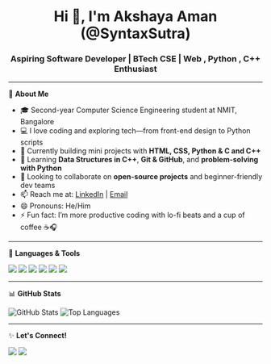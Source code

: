 <h1 align="center">Hi 👋, I'm Akshaya Aman (@SyntaxSutra)</h1>
<h3 align="center">Aspiring Software Developer | BTech CSE | Web , Python , C++ Enthusiast  </h3>

---

🌟 **About Me**

- 🎓 Second-year Computer Science Engineering student at NMIT, Bangalore  
- 💻 I love coding and exploring tech—from front-end design to Python scripts  
- 🔭 Currently building mini projects with **HTML, CSS, Python & C and C++**  
- 🌱 Learning **Data Structures in C++**, **Git & GitHub**, and **problem-solving with Python**  
- 🤝 Looking to collaborate on **open-source projects** and beginner-friendly dev teams  
- 📫 Reach me at: [LinkedIn](https://www.linkedin.com/in/akshaya-aman-5b0825313/) | [Email](mailto:akshayaaman01@gmail.com)  
- 😄 Pronouns: He/Him  
- ⚡ Fun fact: I’m more productive coding with lo-fi beats and a cup of coffee ☕🎧  

---

🚀 **Languages & Tools**
<p align="left">
  <img src="https://img.shields.io/badge/C-00599C?style=for-the-badge&logo=c&logoColor=white"/>
  <img src="https://img.shields.io/badge/Python-3776AB?style=for-the-badge&logo=python&logoColor=white"/>
  <img src="https://img.shields.io/badge/HTML5-E34F26?style=for-the-badge&logo=html5&logoColor=white"/>
  <img src="https://img.shields.io/badge/CSS3-1572B6?style=for-the-badge&logo=css3&logoColor=white"/>
  <img src="https://img.shields.io/badge/Git-F05032?style=for-the-badge&logo=git&logoColor=white"/>
  <img src="https://img.shields.io/badge/GitHub-181717?style=for-the-badge&logo=github&logoColor=white"/>
</p>

---

📊 **GitHub Stats**
<p align="left">
  <img src="https://github-readme-stats.vercel.app/api?username=SyntaxSutra&show_icons=true&theme=tokyonight" alt="GitHub Stats" />
  <img src="https://github-readme-stats.vercel.app/api/top-langs/?username=SyntaxSutra&layout=compact&theme=tokyonight" alt="Top Languages" />
</p>

---

✨ **Let's Connect!**
<p align="left">
  <a href="https://www.linkedin.com/in/akshaya-aman-5b0825313/" target="_blank"><img src="https://img.shields.io/badge/LinkedIn-blue?style=for-the-badge&logo=linkedin&logoColor=white"/></a>
  <a href="mailto:akshayaaman01@gmail.com"><img src="https://img.shields.io/badge/Gmail-D14836?style=for-the-badge&logo=gmail&logoColor=white"/></a>
</p>
